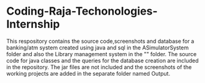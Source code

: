 # Coding-Raja-Techonologies-Internship

This respository contains the source code,screenshots and database for a banking/atm system created using java and sql in the ASimulatorSystem folder and also the Library management system in the "" folder.
The source code for java classes and the queries for the database creation are included in the repository. The jar files are not included and the screenshots of the working projects are added in the separate folder named Output.

